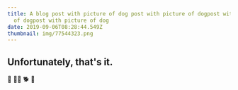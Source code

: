 ```yaml
---
title: A blog post with picture of dog post with picture of dogpost with picture
  of dogpost with picture of dog
date: 2019-09-06T08:28:44.549Z
thumbnail: img/77544323.png
---
```


## Unfortunately, that's it.

🦮 🐕‍🦺 🐕 🐩
